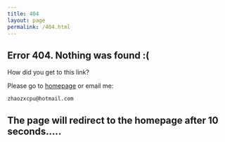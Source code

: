 ```yaml
---
title: 404
layout: page
permalink: /404.html 
---
```


<script language="JavaScript"> function myrefresh(){window.location="/";}setTimeout('myrefresh()',10000);</script>

## Error 404. Nothing was found :(   

How did you get to this link?

Please go to [homepage](/) or email me:

    zhaozxcpu@hotmail.com

## The page will redirect to the homepage after 10 seconds.....
